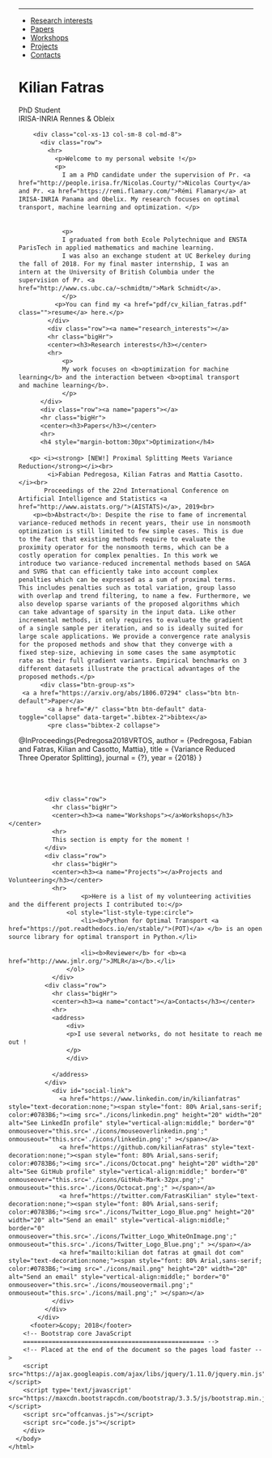 
<!DOCTYPE html>
<html lang="en">
  <head>
    <meta charset="utf-8">
    <meta http-equiv="X-UA-Compatible" content="IE=edge">
    <meta name="viewport" content="width=device-width, initial-scale=1">
    <meta name="description" content="">
    <meta name="author" content="">
    <title>Kilianf Fatras</title>
    <!-- Bootstrap core CSS -->
    <link href="https://maxcdn.bootstrapcdn.com/bootstrap/3.3.5/css/bootstrap.min.css" rel="stylesheet">
    <link href="main.css" rel="stylesheet">
    <script>
    (function(i,s,o,g,r,a,m){i['GoogleAnalyticsObject']=r;i[r]=i[r]||function(){
    (i[r].q=i[r].q||[]).push(arguments)},i[r].l=1*new Date();a=s.createElement(o),
    m=s.getElementsByTagName(o)[0];a.async=1;a.src=g;m.parentNode.insertBefore(a,m)
    })(window,document,'script','http://www.google-analytics.com/analytics.js','ga');
    ga('create', 'UA-48368675-1', 'auto');
    ga('send', 'pageview');
    </script>
  </head>
<body>
    <div class="container">
      <div class="row" style="padding:20px">
        <div class="hidden-xs col-sm-2 col-md-2" id="sidebar" role="navigation" style="margin-top:190px">
          <hr>
          <ul class="nav nav-pills nav-stacked">
            <li><a href="#research_interests" class="">Research interests</a></li>
            <li><a href="#papers" class=" active">Papers</a></li>
            <li><a href="#Workshops" class="">Workshops</a></li>
            <li><a href="#Projects" class="">Projects</a></li>
            <li><a href="#contact" class="">Contacts</a></li>
          </ul>
        </div>
        <div class="col-xs-13 col-sm-8 col-md-8">
          <div class="row">
            <div id="photo">
              <script type='text/javascript'>
              var proba_imgs = [ .1,.9]
              var images = [
              //"photos/id_circle2.png",
              //"photos/id_circle4.png",
              "images/kilian.png"
               //"images/wedgemount.jpg"
              ];
              var swapIndexA = Math.floor(Math.random() * images.length);
              var swapIndexB = Math.floor(Math.random() * images.length);
              var temp = images[swapIndexA];
              images[swapIndexA] = images[swapIndexB];
              images[swapIndexB] = temp;
              document.write("<img class=\"img-circle\" src='" + images.shift() + "' class=\"pull-left\" style=\"margin:20px 20px 20px 0; width:145px; height:150px; border-radius:100%\" onmouseover='this.src = this.src.replace(/(\\w+)(\\.\\w{3,4})$/, \"$1_over$2\");' onmouseout='this.src = this.src.replace(/_over\\./, \".\");' />");
              </script>
            </div>
            <h1>Kilian Fatras</h1>
            <p class="lead">PhD Student<br>
                IRISA-INRIA Rennes & Obleix<br>
            </p>
          </div>
        </div>

        <div class="col-xs-13 col-sm-8 col-md-8">
          <div class="row">
            <hr>
              <p>Welcome to my personal website !</p>
              <p>
                I am a PhD candidate under the supervision of Pr. <a href="http://people.irisa.fr/Nicolas.Courty/">Nicolas Courty</a> and Pr. <a href="https://remi.flamary.com/">Rémi Flamary</a> at IRISA-INRIA Panama and Obelix. My research focuses on optimal transport, machine learning and optimization. </p>


                <p>
                I graduated from both Ecole Polytechnique and ENSTA ParisTech in applied mathematics and machine learning.
                I was also an exchange student at UC Berkeley during the fall of 2018. For my final master internship, I was an intern at the University of British Columbia under the supervision of Pr. <a href="http://www.cs.ubc.ca/~schmidtm/">Mark Schmidt</a>.
                </p>
              <p>You can find my <a href="pdf/cv_kilian_fatras.pdf" class="">resume</a> here.</p>
            </div>
            <div class="row"><a name="research_interests"></a>
            <hr class="bigHr">
            <center><h3>Research interests</h3></center>
            <hr>
                <p>
                My work focuses on <b>optimization for machine learning</b> and the interaction between <b>optimal transport and machine learning</b>.
                </p>
          </div>
          <div class="row"><a name="papers"></a>
          <hr class="bigHr">
          <center><h3>Papers</h3></center>
          <hr>
          <h4 style="margin-bottom:30px">Optimization</h4>

	   <p> <i><strong> [NEW!] Proximal Splitting Meets Variance Reduction</strong></i><br>
            <i>Fabian Pedregosa, Kilian Fatras and Mattia Casotto.</i><br>
           Proceedings of the 22nd International Conference on Artificial Intelligence and Statistics <a href="http://www.aistats.org/">(AISTATS)</a>, 2019<br>
        <p><b>Abstract</b>: Despite the rise to fame of incremental variance-reduced methods in recent years, their use in nonsmooth optimization is still limited to few simple cases. This is due to the fact that existing methods require to evaluate the proximity operator for the nonsmooth terms, which can be a costly operation for complex penalties. In this work we introduce two variance-reduced incremental methods based on SAGA and SVRG that can efficiently take into account complex penalties which can be expressed as a sum of proximal terms. This includes penalties such as total variation, group lasso with overlap and trend filtering, to name a few. Furthermore, we also develop sparse variants of the proposed algorithms which can take advantage of sparsity in the input data. Like other incremental methods, it only requires to evaluate the gradient of a single sample per iteration, and so is ideally suited for large scale applications. We provide a convergence rate analysis for the proposed methods and show that they converge with a fixed step-size, achieving in some cases the same asymptotic rate as their full gradient variants. Empirical benchmarks on 3 different datasets illustrate the practical advantages of the proposed methods.</p>
          <div class="btn-group-xs">
	 <a a href="https://arxiv.org/abs/1806.07294" class="btn btn-default">Paper</a>
            <a a href="#/" class="btn btn-default" data-toggle="collapse" data-target=".bibtex-2">bibtex</a>
            <pre class="bibtex-2 collapse">
@InProceedings{Pedregosa2018VRTOS,
  author      = {Pedregosa, Fabian and Fatras, Kilian and Casotto, Mattia},
  title       = {Variance Reduced Three Operator Splitting},
  journal     = {?},
  year        = {2018}
}</pre>
          </div><br>
            </div>

              <div class="row">
                <hr class="bigHr">
                <center><h3><a name="Workshops"></a>Workshops</h3></center>
                <hr>
                This section is empty for the moment !
              </div>
              <div class="row">
                <hr class="bigHr">
                <center><h3><a name="Projects"></a>Projects and Volunteering</h3></center>
                <hr>
                        <p>Here is a list of my volunteering activities and the different projects I contributed to:</p>
                    <ol style="list-style-type:circle">
                        <li><b>Python for Optimal Transport <a href="https://pot.readthedocs.io/en/stable/">(POT)</a> </b> is an open source library for optimal transport in Python.</li>

                        <li><b>Reviewer</b> for <b><a href="http://www.jmlr.org/">JMLR</a></b>.</li>
                    </ol>
                </div>
              <div class="row">
                <hr class="bigHr">
                <center><h3><a name="contact"></a>Contacts</h3></center>
                <hr>
                <address>
                    <div>
                    <p>I use several networks, do not hesitate to reach me out !
                    </p>
                    </div>

                </address>
              </div>
                <div id="social-link">
                  <a href="https://www.linkedin.com/in/kilianfatras" style="text-decoration:none;"><span style="font: 80% Arial,sans-serif; color:#0783B6;"><img src="./icons/linkedin.png" height="20" width="20" alt="See LinkedIn profile" style="vertical-align:middle;" border="0" onmouseover="this.src='./icons/mouseoverlinkedin.png';" onmouseout="this.src='./icons/linkedin.png';" ></span></a>
                  <a href="https://github.com/kilianFatras" style="text-decoration:none;"><span style="font: 80% Arial,sans-serif; color:#0783B6;"><img src="./icons/Octocat.png" height="20" width="20" alt="See GitHub profile" style="vertical-align:middle;" border="0" onmouseover="this.src='./icons/GitHub-Mark-32px.png';" onmouseout="this.src='./icons/Octocat.png';" ></span></a>
                  <a href="https://twitter.com/FatrasKilian" style="text-decoration:none;"><span style="font: 80% Arial,sans-serif; color:#0783B6;"><img src="./icons/Twitter_Logo_Blue.png" height="20" width="20" alt="Send an email" style="vertical-align:middle;" border="0" onmouseover="this.src='./icons/Twitter_Logo_WhiteOnImage.png';" onmouseout="this.src='./icons/Twitter_Logo_Blue.png';" ></span></a>
                  <a href="mailto:kilian dot fatras at gmail dot com" style="text-decoration:none;"><span style="font: 80% Arial,sans-serif; color:#0783B6;"><img src="./icons/mail.png" height="20" width="20" alt="Send an email" style="vertical-align:middle;" border="0" onmouseover="this.src='./icons/mouseovermail.png';" onmouseout="this.src='./icons/mail.png';" ></span></a>
                </div>
              </div>
            </div>
          <footer>&copy; 2018</footer>
        <!-- Bootstrap core JavaScript
        ================================================== -->
        <!-- Placed at the end of the document so the pages load faster -->
        <script src="https://ajax.googleapis.com/ajax/libs/jquery/1.11.0/jquery.min.js"></script>
        <script type='text/javascript' src="https://maxcdn.bootstrapcdn.com/bootstrap/3.3.5/js/bootstrap.min.js"></script>
        <script src="offcanvas.js"></script>
        <script src="code.js"></script>
        </div>
      </body>
    </html>
